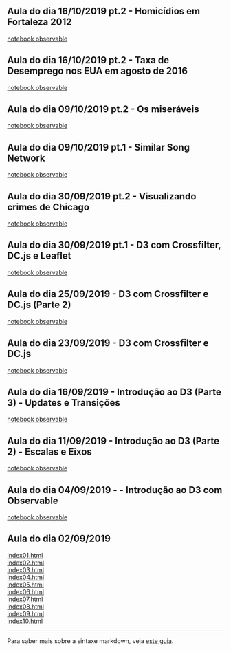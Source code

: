 ## Aula do dia 16/10/2019 pt.2 - Homicídios em Fortaleza 2012

<a href="d3_color2/index.html">notebook observable</a><br>

## Aula do dia 16/10/2019 pt.2 - Taxa de Desemprego nos EUA em agosto de 2016

<a href="d3_color/index.html">notebook observable</a><br>

## Aula do dia 09/10/2019 pt.2 - Os miseráveis

<a href="d3_network2/index.html">notebook observable</a><br>

## Aula do dia 09/10/2019 pt.1 - Similar Song Network

<a href="d3_network/index.html">notebook observable</a><br>

## Aula do dia 30/09/2019 pt.2 - Visualizando crimes de Chicago

<a href="d3_leaflet2/index.html">notebook observable</a><br>

## Aula do dia 30/09/2019 pt.1 - D3 com Crossfilter, DC.js e Leaflet

<a href="d3_leaflet/index.html">notebook observable</a><br>

## Aula do dia 25/09/2019 - D3 com Crossfilter e DC.js (Parte 2)

<a href="d3_crossfilter_2/index.html">notebook observable</a><br>

## Aula do dia 23/09/2019 - D3 com Crossfilter e DC.js

<a href="d3_crossfilter/index.html">notebook observable</a><br>

## Aula do dia 16/09/2019 - Introdução ao D3 (Parte 3) - Updates e Transições

<a href="d3_update/scatterplot.html">notebook observable</a><br>

## Aula do dia 11/09/2019 - Introdução ao D3 (Parte 2) - Escalas e Eixos

<a href="d3_scale/scatterplot.html">notebook observable</a><br>

## Aula do dia 04/09/2019 - - Introdução ao D3 com Observable

<a href="d3_intro/notebook.html">notebook observable</a><br>

## Aula do dia 02/09/2019

[index01.html](basic/index01.html)<br>
[index02.html](basic/index02.html)<br>
[index03.html](basic/index03.html)<br>
[index04.html](basic/index04.html)<br>
[index05.html](basic/index05.html)<br>
[index06.html](basic/index06.html)<br>
[index07.html](basic/index07.html)<br>
[index08.html](basic/index08.html)<br>
[index09.html](basic/index09.html)<br>
[index10.html](basic/index10.html)<br>

---

Para saber mais sobre a sintaxe markdown, veja [este guia](https://guides.github.com/features/mastering-markdown/).
